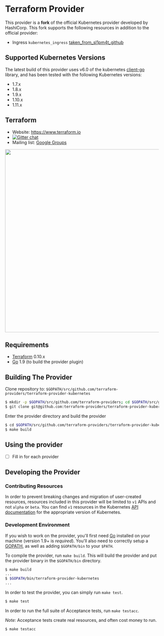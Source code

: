 # Terraform Provider

This provider is a **fork** of the official Kubernetes provider developed by HashiCorp.
This fork supports the following resources in addition to the official provider:

- Ingress `kubernetes_ingress` [taken_from_sl1pm4t_github](https://github.com/sl1pm4t/terraform-provider-kubernetes/)

## Supported Kubernetes Versions

The latest build of this provider uses v6.0 of the kubernetes [client-go](https://github.com/kubernetes/client-go) library, and has been tested with the following Kubernetes versions:

- 1.7.x
- 1.8.x
- 1.9.x
- 1.10.x
- 1.11.x

## Terraform 
- Website: https://www.terraform.io
- [![Gitter chat](https://badges.gitter.im/hashicorp-terraform/Lobby.png)](https://gitter.im/hashicorp-terraform/Lobby)
- Mailing list: [Google Groups](http://groups.google.com/group/terraform-tool)

<img src="https://cdn.rawgit.com/hashicorp/terraform-website/master/content/source/assets/images/logo-hashicorp.svg" width="600px">


## Requirements


-	[Terraform](https://www.terraform.io/downloads.html) 0.10.x
-	[Go](https://golang.org/doc/install) 1.9 (to build the provider plugin)

## Building The Provider

Clone repository to: `$GOPATH/src/github.com/terraform-providers/terraform-provider-kubernetes`

```sh
$ mkdir -p $GOPATH/src/github.com/terraform-providers; cd $GOPATH/src/github.com/terraform-providers
$ git clone git@github.com:terraform-providers/terraform-provider-kubernetes
```

Enter the provider directory and build the provider

```sh
$ cd $GOPATH/src/github.com/terraform-providers/terraform-provider-kubernetes
$ make build
```

## Using the provider

- [ ] Fill in for each provider

## Developing the Provider

### Contributing Resources

In order to prevent breaking changes and migration of user-created resources, resources included in this provider will be limited to `v1` APIs and not `alpha` or `beta`. You can find `v1` resources in the Kubernetes [API documentation](https://kubernetes.io/docs/reference/#api-reference) for the appropriate version of Kubernetes.

### Development Environment

If you wish to work on the provider, you'll first need [Go](http://www.golang.org) installed on your machine (version 1.9+ is *required*). You'll also need to correctly setup a [GOPATH](http://golang.org/doc/code.html#GOPATH), as well as adding `$GOPATH/bin` to your `$PATH`.

To compile the provider, run `make build`. This will build the provider and put the provider binary in the `$GOPATH/bin` directory.

```sh
$ make build
...
$ $GOPATH/bin/terraform-provider-kubernetes
...
```

In order to test the provider, you can simply run `make test`.

```sh
$ make test
```

In order to run the full suite of Acceptance tests, run `make testacc`.

*Note:* Acceptance tests create real resources, and often cost money to run.

```sh
$ make testacc
```
